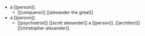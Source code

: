 - a [[person]].
  - [[conqueror]] [[alexander the great]]
- a [[person]].
  - [[psychiatrist]] [[scott alexander]]
a [[person]].
  [[architect]] [[christopher alexander]]
